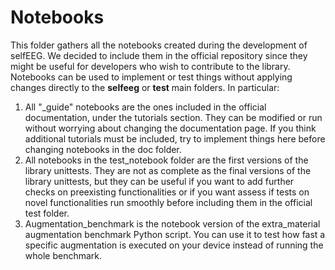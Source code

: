 # Notebooks

This folder gathers all the notebooks created during the development of selfEEG. We decided to include them in the official repository since they might be useful for developers who wish to contribute to the library. Notebooks can be used to implement or test things without applying changes directly to the **selfeeg** or **test** main folders. In particular:

1. All "_guide" notebooks are the ones included in the official documentation, under the tutorials section. They can be modified or run without worrying about changing the documentation page. If you think additional tutorials must be included, try to implement things here before changing notebooks in the doc folder.
2. All notebooks in the test_notebook folder are the first versions of the library unittests. They are not as complete as the final versions of the library unittests, but they can be useful if you want to add further checks on preexisting functionalities or if you want assess if tests on novel functionalities run smoothly before including them in the official test folder.
3. Augmentation_benchmark is the notebook version of the extra_material augmentation benchmark Python script. You can use it to test how fast a specific augmentation is executed on your device instead of running the whole benchmark.
